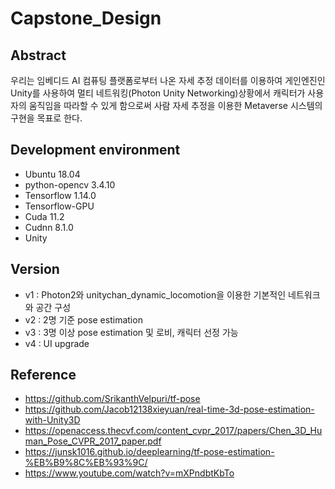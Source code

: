 # Capstone_Design

## Abstract
우리는 임베디드 AI 컴퓨팅 플랫폼로부터 나온 자세 추정 데이터를 이용하여 게인엔진인 Unity를 사용하여 멀티 네트워킹(Photon Unity Networking)상황에서 캐릭터가 사용자의 움직임을 
따라할 수 있게 함으로써 사람 자세 추정을 이용한 Metaverse 시스템의 구현을 목표로 한다.

## Development environment
* Ubuntu 18.04
* python-opencv 3.4.10
* Tensorflow 1.14.0
* Tensorflow-GPU
* Cuda 11.2
* Cudnn 8.1.0
* Unity

## Version
* v1 : Photon2와 unitychan_dynamic_locomotion을 이용한 기본적인 네트워크와 공간 구성
* v2 : 2명 기준 pose estimation
* v3 : 3명 이상 pose estimation 및 로비, 캐릭터 선정 가능
* v4 : UI upgrade

## Reference
* https://github.com/SrikanthVelpuri/tf-pose
* https://github.com/Jacob12138xieyuan/real-time-3d-pose-estimation-with-Unity3D
* https://openaccess.thecvf.com/content_cvpr_2017/papers/Chen_3D_Human_Pose_CVPR_2017_paper.pdf
* https://junsk1016.github.io/deeplearning/tf-pose-estimation-%EB%B9%8C%EB%93%9C/
* https://www.youtube.com/watch?v=mXPndbtKbTo
